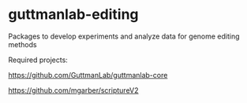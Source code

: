 guttmanlab-editing
==================

Packages to develop experiments and analyze data for genome editing methods

Required projects:

https://github.com/GuttmanLab/guttmanlab-core

https://github.com/mgarber/scriptureV2
